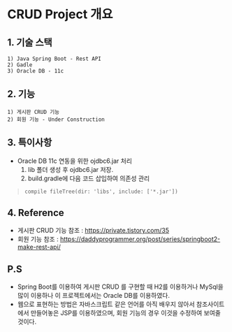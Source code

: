 CRUD Project 개요
================
## 1. 기술 스택
    1) Java Spring Boot - Rest API   
    2) Gadle
    3) Oracle DB - 11c

## 2. 기능
    1) 게시판 CRUD 기능
    2) 회원 기능 - Under Construction

## 3. 특이사항
* Oracle DB 11c 연동을 위한 ojdbc6.jar 처리
    1) lib 폴더 생성 후 ojdbc6.jar 저장. 
    2) build.gradle에 다음 코드 삽입하여 의존성 관리
>	```
>	compile fileTree(dir: 'libs', include: ['*.jar'])
>	```

       
    

## 4. Reference
* 게시판 CRUD 기능 참조 : <https://private.tistory.com/35> 
* 회원 기능 참조 : <https://daddyprogrammer.org/post/series/springboot2-make-rest-api/>

## P.S
* Spring Boot를 이용하여 게시판 CRUD 를 구현할 때 H2를 이용하거나 MySql을 많이 이용하나 이 프로젝트에서는 Oracle DB를 이용하였다.
* 웹으로 표현하는 방법은 자바스크립트 같은 언어를 아직 배우지 않아서 참조사이트에서 만들어놓은 JSP를 이용하였으며, 회원 기능의 경우 이것을 수정하여 보여줄 것이다. 
